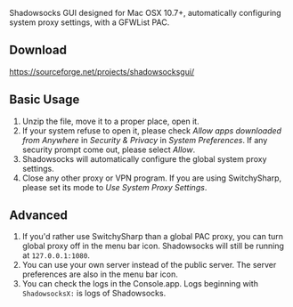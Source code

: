 Shadowsocks GUI designed for Mac OSX 10.7+, automatically configuring system proxy settings, with a GFWList PAC.

Download
--------
https://sourceforge.net/projects/shadowsocksgui/

Basic Usage
-----------
1. Unzip the file, move it to a proper place, open it.
2. If your system refuse to open it, please check *Allow apps downloaded from Anywhere* in *Security & Privacy* in *System Preferences*. If any security prompt come out, please select *Allow*.
3. Shadowsocks will automatically configure the global system proxy settings.
4. Close any other proxy or VPN program. If you are using SwitchySharp, please set its mode to *Use System Proxy Settings*.

Advanced
--------
1. If you'd rather use SwitchySharp than a global PAC proxy, you can turn global proxy off in the menu bar icon. Shadowsocks will still be running at `127.0.0.1:1080`.
2. You can use your own server instead of the public server. The server preferences are also in the menu bar icon.
3. You can check the logs in the Console.app. Logs beginning with `ShadowsocksX:` is logs of Shadowsocks.

